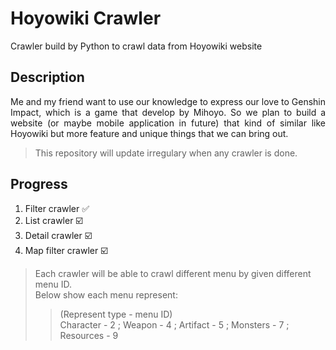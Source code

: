 # Hoyowiki Crawler
Crawler build by Python to crawl data from Hoyowiki website

## Description
<p align="justify">Me and my friend want to use our knowledge to express our love to Genshin Impact, which is a game that develop by Mihoyo. So we plan to build a website (or maybe mobile application in future) that kind of similar like Hoyowiki but more feature and unique things that we can bring out. </p>

> This repository will update irregulary when any crawler is done.

## Progress
1. Filter crawler :white_check_mark:
2. List crawler :ballot_box_with_check:
3. Detail crawler :ballot_box_with_check:
4. Map filter crawler :ballot_box_with_check:

> Each crawler will be able to crawl different menu by given different menu ID. <br/>
> Below show each menu represent:
>> (Represent type - menu ID)<br/>
>> Character - 2 ; Weapon - 4 ; Artifact - 5 ; Monsters - 7 ; Resources - 9
